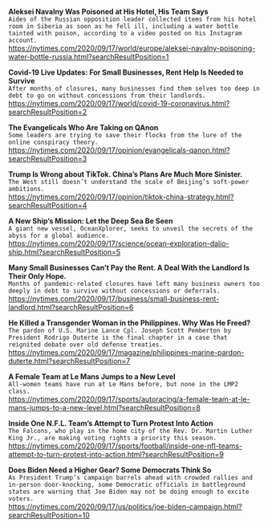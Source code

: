 **Aleksei Navalny Was Poisoned at His Hotel, His Team Says**\
`Aides of the Russian opposition leader collected items from his hotel room in Siberia as soon as he fell ill, including a water bottle tainted with poison, according to a video posted on his Instagram account.`\
https://nytimes.com/2020/09/17/world/europe/aleksei-navalny-poisoning-water-bottle-russia.html?searchResultPosition=1

**Covid-19 Live Updates: For Small Businesses, Rent Help Is Needed to Survive**\
`After months of closures, many businesses find them selves too deep in debt to go on without concessions from their landlords.`\
https://nytimes.com/2020/09/17/world/covid-19-coronavirus.html?searchResultPosition=2

**The Evangelicals Who Are Taking on QAnon**\
`Some leaders are trying to save their flocks from the lure of the online conspiracy theory.`\
https://nytimes.com/2020/09/17/opinion/evangelicals-qanon.html?searchResultPosition=3

**Trump Is Wrong about TikTok. China’s Plans Are Much More Sinister.**\
`The West still doesn’t understand the scale of Beijing’s soft-power ambitions.`\
https://nytimes.com/2020/09/17/opinion/tiktok-china-strategy.html?searchResultPosition=4

**A New Ship’s Mission: Let the Deep Sea Be Seen**\
`A giant new vessel, OceanXplorer, seeks to unveil the secrets of the abyss for a global audience.`\
https://nytimes.com/2020/09/17/science/ocean-exploration-dalio-ship.html?searchResultPosition=5

**Many Small Businesses Can’t Pay the Rent. A Deal With the Landlord Is Their Only Hope.**\
`Months of pandemic-related closures have left many business owners too deeply in debt to survive without concessions or deferrals.`\
https://nytimes.com/2020/09/17/business/small-business-rent-landlord.html?searchResultPosition=6

**He Killed a Transgender Woman in the Philippines. Why Was He Freed?**\
`The pardon of U.S. Marine Lance Cpl. Joseph Scott Pemberton by President Rodrigo Duterte is the final chapter in a case that reignited debate over old defense treaties.`\
https://nytimes.com/2020/09/17/magazine/philippines-marine-pardon-duterte.html?searchResultPosition=7

**A Female Team at Le Mans Jumps to a New Level**\
`All-women teams have run at Le Mans before, but none in the LMP2 class.`\
https://nytimes.com/2020/09/17/sports/autoracing/a-female-team-at-le-mans-jumps-to-a-new-level.html?searchResultPosition=8

**Inside One N.F.L. Team’s Attempt to Turn Protest Into Action**\
`The Falcons, who play in the home city of the Rev. Dr. Martin Luther King Jr., are making voting rights a priority this season.`\
https://nytimes.com/2020/09/17/sports/football/inside-one-nfl-teams-attempt-to-turn-protest-into-action.html?searchResultPosition=9

**Does Biden Need a Higher Gear? Some Democrats Think So**\
`As President Trump’s campaign barrels ahead with crowded rallies and in-person door-knocking, some Democratic officials in battleground states are warning that Joe Biden may not be doing enough to excite voters.`\
https://nytimes.com/2020/09/17/us/politics/joe-biden-campaign.html?searchResultPosition=10

